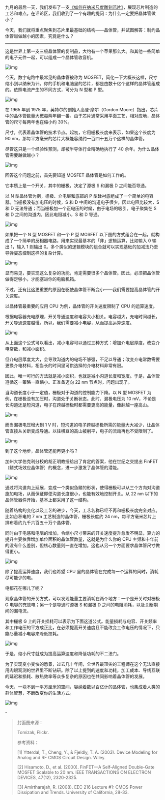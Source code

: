 九月的最后一天，我们发布了一支[《如何在纳米尺度雕刻芯片》](http://mp.weixin.qq.com/s?__biz=MzA3NDM1MjUwNg==&mid=2247488778&idx=1&sn=885e6df615c3d9cce87ff6a6a4b5466c&chksm=9f00471fa877ce0962de299d6c5263bd8052a8126b99a1ddb980dc694c373a3afc4d35350846&scene=21#wechat_redirect)，展现芯片制造的工艺和难点。在评论区，我们收到了一个有趣的提问：为什么一定要把晶体管做小？



今天，我们就将重点聚焦到芯片里最基础的结构——晶体管，并试图解答：制约晶体管越做越小的因素，究竟是什么？



------



这是世界上第一支三极晶体管的复制品，大约有一个苹果那么大。和其他一些简单的电子元件一起，可以组成一个晶体管收音机。



![img](https://mmbiz.qpic.cn/mmbiz_gif/SlOqFKqEO4F89iaAISrNsQewhFq3eznMIicQ7o4BYcpp7lBMIKkzfafYkBwJhPAGHfXVY3jdHdm3OROFjS1EkCJw/640?wx_fmt=gif)

 

今天，数字电路中最常见的晶体管被称为 MOSFET，简化一下大概长这样，尺寸缩小到以纳米为计。你的手机和电脑里的芯片，都是由数十亿个这样的晶体管组成的。依照电流产生的不同方式，可分为 N 型和 P 型。



![img](https://mmbiz.qpic.cn/mmbiz_gif/SlOqFKqEO4F89iaAISrNsQewhFq3eznMIibVDtmuwicLEXEUiaOxu9SIYfxZNrv7BSicRCznBQB1LxKIEPD9lp6lGvQ/640?wx_fmt=gif)



在 1965 年到 1975 年，英特尔的创始人高登·摩尔（Gordon Moore）指出，芯片中的晶体管数量大概每两年翻一番。由于芯片通常采用平面工艺，相对应地，晶体管的尺寸每两年也在缩小约 30%。



尺寸，代表着晶体管的技术节点。起初，它用栅极长度来表示，如果这个长度为 90 nm，那每平方毫米的芯片大概能容纳约一百四十五万个这样的晶体管。



尽管这只是一个经验性预测，却被半导体行业精确地执行了 40 余年。为什么晶体管需要越做越小？



![img](https://mmbiz.qpic.cn/mmbiz_png/SlOqFKqEO4F89iaAISrNsQewhFq3eznMIApTAPsdzEbCCvRzXoepSbnD0Bk1myWjRkZpDErx5Hfe7UbzKalVicDg/640?wx_fmt=png)



回答这个问题之前，首先要知道 MOSFET 晶体管是如何工作的。



它本质上是一个开关，其中的栅极，决定了源极 S 和漏极 D 之间能否导通。

 

以 N 型晶体管为例，栅极、介电层和底部的 P 型硅衬底组成了一个简单的电容器。当栅极没有加电压的时候，S 和 D 中间的沟道电子很少，因此电阻比较大，S 和 D 无法导通；而当栅极加一个正电压的时候，由于电场的吸引，电子聚集在 S 和 D 之间的沟道内，因此电阻减小，S 和 D 导通。



![img](https://mmbiz.qpic.cn/mmbiz_gif/SlOqFKqEO4F89iaAISrNsQewhFq3eznMIiczH8HlsxZdfZ7Fv0IOAyKMRMt5cMicGHHsMOgBTNUh0vBjHLibjnhFEA/640?wx_fmt=gif)



如果把一个 N 型 MOSFET 和一个 P 型 MOSFET 以下图的方式组合在一起，就构成了一个简单的反相器电路，用来实现最基本的「非」逻辑运算，比如输入 0 输出 1，输入 1 则输出 0。多个类似的逻辑模块的组合就可以实现基础的加减法乃至导弹姿态控制这样的复杂计算。



![img](https://mmbiz.qpic.cn/mmbiz_png/SlOqFKqEO4F89iaAISrNsQewhFq3eznMIM8icfaURUyuxmZoHdbVG9Pia77xsO79TJBzu17gicxaQzxCicoAaYBCIicw/640?wx_fmt=png)



显而易见，要实现这么复杂的功能，肯定需要很多个晶体管。因此，必须把晶体管做得足够小，才能塞进你的电脑机箱。



不过，还有比这更重要的原因在驱使晶体管不断变小——我们需要提高晶体管的开关速度。



以晶体管最重要的应用 CPU 为例，晶体管的开关速度限制了 CPU 的运算速度。



根据电容器充电原理，开关导通速度和电容大小相关。电容越大，充电时间越长，开关导通速度越慢。所以，我们需要减小电容，从而提高运算速度。

 

![img](https://mmbiz.qpic.cn/mmbiz_png/SlOqFKqEO4F89iaAISrNsQewhFq3eznMI8EsOD6qyYSKbLwldRqY9NgUGYWFzIVdFXrJaiaZLianBibeeF9PcOgsrw/640?wx_fmt=png)



从上面这个公式可以看出，减小电容可以通过三种方式：增加介电层厚度，改变介电常数，和减小面积。



但介电层厚度太大，会导致沟道内的电场不够强，不足以导通；改变介电常数需要更换介电材料，相当长的时间里可供选择的介电材料非常有限。



因此，唯一可行的方法就是减小面积，也就是减小沟道长度和宽度。于是，晶体管遵循这一策略一直缩小。正准备迈向 22 nm 节点时，问题出现了。



当沟道长度小于一定值，栅极对于沟道的控制能力下降。以 N 型 MOSFET 为例，在栅极没有加压时，沟道处于关断状态。此时，漏极电压为 10 mV，不论是长沟道还是短沟道，电子在跨越栅极时都需要更高的能量，像翻越一座高山。



![img](https://mmbiz.qpic.cn/mmbiz_png/SlOqFKqEO4F89iaAISrNsQewhFq3eznMIKyZaPxaZhZv4vwFX82ibEXMibU2X4gDpdeAKJIShHQEO67349QibqWOHA/640?wx_fmt=png)



而当漏极电压增大到 1 V 时，短沟道的电子跨越栅极所需的能量大大减少，让晶体管直接从关断变成导通。以往横亘的高山被削平，电子的流动再也不受限制了。



![img](https://mmbiz.qpic.cn/mmbiz_png/SlOqFKqEO4F89iaAISrNsQewhFq3eznMI8KDbFs6Ceq3GF1blpsCBJZYoCwkiaVwfiaFiaHlyr3UBO9ibBfnEEpQ7Ag/640?wx_fmt=png)



到了这个地步，晶体管还能再更小吗？



加州大学伯克利分校的胡正明教授给出了肯定的答案，他在世纪之交提出 FinFET（鳍式场效应晶体管）的概念，进一步激发了晶体管的潜能。



![img](https://mmbiz.qpic.cn/mmbiz_png/SlOqFKqEO4F89iaAISrNsQewhFq3eznMIrXezRjkx0b9EguRHp27ibhkyLnU2TmLibsK1RRPAcP15hFJ2mMQQW3AQ/640?wx_fmt=png)



通过将沟道向上延展，变成一个类似鱼鳍的形状，使得栅极可以从三个方向对沟道施加电场，从而保证即便沟道长度很小，也能有效地控制开关。从 22 nm 以下的晶体管器件开始，基本上都采用了这一结构。



随着结构的变化以及工艺的进步，今天，工艺名称已经不再和栅极长度完全对应。比如台积电的 7 nm 工艺制造的晶体管，栅极长度约 24 nm，每平方毫米芯片上排布着约九千六百五十万个晶体管。



同时由于电感和电阻的增加，令缩小尺寸带来的开关速度提升愈发不明显，算力的提升主要依靠增加单位面积的晶体管数量，这就是为什么你的 CPU 主频和十年前的没有什么差别，但核心数量则一直在增加。这也从另一个方面要求晶体管尺寸做得更小。



![img](https://mmbiz.qpic.cn/mmbiz_png/SlOqFKqEO4F89iaAISrNsQewhFq3eznMINMTloAjwDzQNwk53NmgUxxCh6qE7Z4tIRgTa0UaITPkXZ6InzicYlvQ/640?wx_fmt=png)



除了提高运算速度，我们也希望 CPU 里的晶体管在完成每一个运算的同时，消耗尽可能少的电。



电都花在哪儿了呢？



观察晶体管的开关方式，可以发现能量主要消耗在两个地方：一个是开关时对栅极 G 电容的充放电；另一个是导通时源极 S 和漏极 D 之间的电阻消耗，以及关断期间的漏电流。



其中栅极 G 上的开关损耗可以表示为下面这道公式。能量损耗与电容、开关频率和工作电压的平方成正比，在必须提高开关速度且不能改变工作电压的情况下，只能尽量减小电容来降低损耗。



![img](https://mmbiz.qpic.cn/mmbiz_png/SlOqFKqEO4F89iaAISrNsQewhFq3eznMIvFUqC4M2K4fKErBb5auwKwXEV87eAYiaRGgwibgBg2L9iaqbgoz3qJG3A/640?wx_fmt=png)



于是，缩小尺寸就成为提高运算速度和降低功耗的不二法门。



为了实现变小变快的愿景，过去几十年间，全世界最顶尖的工程师在这个无法直接用肉眼观测的世界里不断钻研。除了以上提到的速度和功耗，加工成本、导线互联的延迟和损耗、散热效率等众多复杂的原因也在共同影响着晶体管的发展。



今天，一块不到一平方厘米的空间，容纳着数以百亿计的晶体管，也集成着人类的群体智慧，不断改变你的生活方式。



![img](https://mmbiz.qpic.cn/mmbiz_gif/SlOqFKqEO4F89iaAISrNsQewhFq3eznMILibO9b9MFzmaD60VMokjZcxj8AwrBUWqBxzwgpzXgIxsibph06HqHiatg/640?wx_fmt=gif)



\-

> 封面图来源：
>
> Tomizak, Flickr.
>
> 
>
> 参考资料：
>
> 
>
> [1] Ytterdal, T., Cheng, Y., & Fjeldly, T. A. (2003). Device Modeling for Analog and RF CMOS Circuit Design. Wiley.
>
> [2] Hisamoto, D., et al. (2000). FinFET—A Self-Aligned Double-Gate MOSFET Scalable to 20 nm. IEEE TRANSACTIONS ON ELECTRON DEVICES, 47(12), 2320-2325.
>
> [3] Amirtharajah, R. (2008). EEC 216 Lecture #1: CMOS Power Dissipation and Trends. University of California, 28-33.